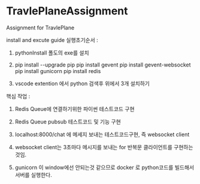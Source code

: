 # TravlePlaneAssignment
Assignment for TravlePlane

install and excute guide
실행초기순서 :

1. pythonInstall 폴도의 exe를 설치

2. 	pip install --upgrade pip
	pip install gevent
	pip install gevent-websocket
	pip install gunicorn
	pip install redis

3. vscode extention 에서 python 검색후 위에서 3개 설치하기

핵심 작업 : 

1. Redis Queue에 연결하기위한 파이썬 테스트코드 구현

2. Redis Queue pubsub 테스트코드 및 기능 구현

3. localhost:8000/chat 에 메세지 보내는 테스트코드구현, 즉 websocket client

4. websocket client는 3초마다 메시지를 보내는 for 반복문 클라이언트를 구현하는것임.

5. gunicorn 이 window에선 안되는것 같으므로 docker 로 python코드를 빌드해서 서버를 실행한다.

